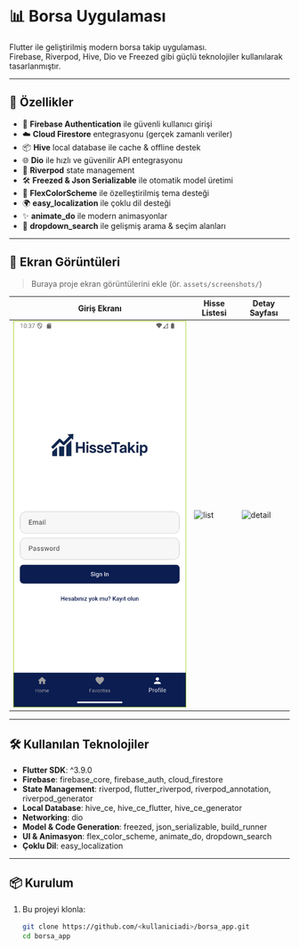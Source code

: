 # 📊 Borsa Uygulaması

Flutter ile geliştirilmiş modern borsa takip uygulaması.  
Firebase, Riverpod, Hive, Dio ve Freezed gibi güçlü teknolojiler kullanılarak tasarlanmıştır.  

---

## 🚀 Özellikler
- 🔐 **Firebase Authentication** ile güvenli kullanıcı girişi  
- ☁️ **Cloud Firestore** entegrasyonu (gerçek zamanlı veriler)  
- 📦 **Hive** local database ile cache & offline destek  
- 🌐 **Dio** ile hızlı ve güvenilir API entegrasyonu  
- 🧩 **Riverpod** state management  
- 🛠️ **Freezed & Json Serializable** ile otomatik model üretimi  
- 🎨 **FlexColorScheme** ile özelleştirilmiş tema desteği  
- 🌍 **easy_localization** ile çoklu dil desteği  
- ✨ **animate_do** ile modern animasyonlar  
- 🔽 **dropdown_search** ile gelişmiş arama & seçim alanları  

---

## 📸 Ekran Görüntüleri
> Buraya proje ekran görüntülerini ekle (ör. `assets/screenshots/`)  

| Giriş Ekranı | Hisse Listesi | Detay Sayfası |
|--------------|---------------|---------------|
| ![login](assets/screenshots/login.png) | ![list](assets/screenshots/list.png) | ![detail](assets/screenshots/detail.png) |

---

## 🛠️ Kullanılan Teknolojiler

- **Flutter SDK**: ^3.9.0  
- **Firebase**: firebase_core, firebase_auth, cloud_firestore  
- **State Management**: riverpod, flutter_riverpod, riverpod_annotation, riverpod_generator  
- **Local Database**: hive_ce, hive_ce_flutter, hive_ce_generator  
- **Networking**: dio  
- **Model & Code Generation**: freezed, json_serializable, build_runner  
- **UI & Animasyon**: flex_color_scheme, animate_do, dropdown_search  
- **Çoklu Dil**: easy_localization  

---

## 📦 Kurulum

1. Bu projeyi klonla:
   ```bash
   git clone https://github.com/<kullaniciadi>/borsa_app.git
   cd borsa_app
